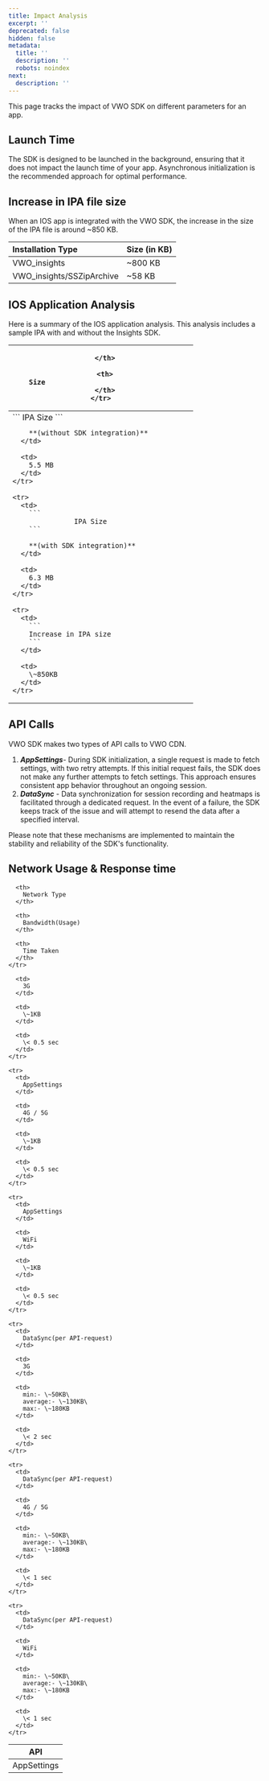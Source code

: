 ```yaml
---
title: Impact Analysis
excerpt: ''
deprecated: false
hidden: false
metadata:
  title: ''
  description: ''
  robots: noindex
next:
  description: ''
---
```

This page tracks the impact of VWO SDK on different parameters for an app.

## **Launch Time**

The SDK is designed to be launched in the background, ensuring that it does not impact the launch time of your app. Asynchronous initialization is the recommended approach for optimal performance.

## Increase in IPA file size

When an IOS app is integrated with the VWO SDK, the increase in the size of the IPA file is around \~850 KB.

| Installation Type          | Size (in KB) |
| :------------------------- | :----------- |
| VWO\_insights              | \~800 KB     |
| VWO\_insights/SSZipArchive | \~58 KB      |

## IOS Application Analysis

Here is a summary of the IOS application analysis. This analysis includes a sample IPA with and without the Insights SDK.

<Table align={["left","left"]}>
  <thead>
    <tr>
      <th>

      </th>

      <th>
        Size                                   
      </th>
    </tr>
  </thead>

  <tbody>
    <tr>
      <td>
        ```
                    IPA Size  
        ```

        **(without SDK integration)**
      </td>

      <td>
        5.5 MB
      </td>
    </tr>

    <tr>
      <td>
        ```
                   IPA Size  
        ```

        **(with SDK integration)**
      </td>

      <td>
        6.3 MB
      </td>
    </tr>

    <tr>
      <td>
        ```
        Increase in IPA size
        ```
      </td>

      <td>
        \~850KB
      </td>
    </tr>
  </tbody>
</Table>

## API Calls

VWO SDK makes two types of API calls to VWO CDN.

1. ***AppSettings***-  During SDK initialization, a single request is made to fetch settings, with two retry attempts. If this initial request fails, the SDK does not make any further attempts to fetch settings. This approach ensures consistent app behavior throughout an ongoing session.
2. ***DataSync*** - Data synchronization for session recording and heatmaps is facilitated through a dedicated request. In the event of a failure, the SDK keeps track of the issue and will attempt to resend the data after a specified interval.

Please note that these mechanisms are implemented to maintain the stability and reliability of the SDK's functionality.

## Network Usage & Response time

<Table align={["left","left","left","left"]}>
  <thead>
    <tr>
      <th>
        API
      </th>

      <th>
        Network Type
      </th>

      <th>
        Bandwidth(Usage)
      </th>

      <th>
        Time Taken
      </th>
    </tr>
  </thead>

  <tbody>
    <tr>
      <td>
        AppSettings
      </td>

      <td>
        3G
      </td>

      <td>
        \~1KB
      </td>

      <td>
        \< 0.5 sec
      </td>
    </tr>

    <tr>
      <td>
        AppSettings
      </td>

      <td>
        4G / 5G
      </td>

      <td>
        \~1KB
      </td>

      <td>
        \< 0.5 sec
      </td>
    </tr>

    <tr>
      <td>
        AppSettings
      </td>

      <td>
        WiFi
      </td>

      <td>
        \~1KB
      </td>

      <td>
        \< 0.5 sec
      </td>
    </tr>

    <tr>
      <td>
        DataSync(per API-request)
      </td>

      <td>
        3G
      </td>

      <td>
        min:- \~50KB\
        average:- \~130KB\
        max:- \~180KB
      </td>

      <td>
        \< 2 sec
      </td>
    </tr>

    <tr>
      <td>
        DataSync(per API-request)
      </td>

      <td>
        4G / 5G
      </td>

      <td>
        min:- \~50KB\
        average:- \~130KB\
        max:- \~180KB
      </td>

      <td>
        \< 1 sec
      </td>
    </tr>

    <tr>
      <td>
        DataSync(per API-request)
      </td>

      <td>
        WiFi
      </td>

      <td>
        min:- \~50KB\
        average:- \~130KB\
        max:- \~180KB
      </td>

      <td>
        \< 1 sec
      </td>
    </tr>
  </tbody>
</Table>
